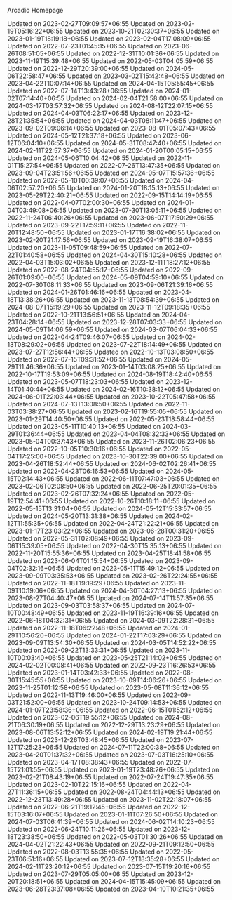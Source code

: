 Arcadio Homepage


Updated on 2023-02-27T09:09:57+06:55
Updated on 2023-02-19T05:16:22+06:55
Updated on 2023-10-21T02:30:37+06:55
Updated on 2023-01-19T18:19:18+06:55
Updated on 2023-02-04T17:08:09+06:55
Updated on 2022-07-23T01:45:15+06:55
Updated on 2023-06-26T08:51:05+06:55
Updated on 2022-12-31T10:01:36+06:55
Updated on 2023-11-19T15:39:48+06:55
Updated on 2022-05-03T04:05:59+06:55
Updated on 2022-12-29T20:39:00+06:55
Updated on 2024-05-06T22:58:47+06:55
Updated on 2023-03-02T15:42:48+06:55
Updated on 2023-04-22T10:07:14+06:55
Updated on 2024-04-15T05:55:45+06:55
Updated on 2022-07-14T13:43:28+06:55
Updated on 2024-01-02T07:14:40+06:55
Updated on 2024-02-04T21:58:00+06:55
Updated on 2024-03-17T03:57:32+06:55
Updated on 2024-08-12T22:07:15+06:55
Updated on 2024-04-03T06:22:17+06:55
Updated on 2023-12-28T21:35:54+06:55
Updated on 2024-04-03T08:11:47+06:55
Updated on 2023-09-02T09:06:14+06:55
Updated on 2023-08-01T05:07:43+06:55
Updated on 2024-05-12T21:37:18+06:55
Updated on 2023-06-12T06:04:10+06:55
Updated on 2024-05-31T08:47:40+06:55
Updated on 2024-02-11T22:57:37+06:55
Updated on 2024-01-20T00:05:15+06:55
Updated on 2024-05-06T10:04:42+06:55
Updated on 2022-11-01T15:27:54+06:55
Updated on 2022-07-26T13:47:35+06:55
Updated on 2023-09-04T23:51:56+06:55
Updated on 2024-05-07T15:57:36+06:55
Updated on 2022-05-10T00:39:07+06:55
Updated on 2024-04-06T02:57:20+06:55
Updated on 2024-01-20T18:15:13+06:55
Updated on 2023-05-29T22:40:21+06:55
Updated on 2022-09-15T14:14:19+06:55
Updated on 2022-04-07T02:00:30+06:55
Updated on 2024-01-04T03:49:08+06:55
Updated on 2023-07-30T13:05:11+06:55
Updated on 2022-11-24T06:40:26+06:55
Updated on 2023-06-07T17:50:29+06:55
Updated on 2023-09-22T17:59:11+06:55
Updated on 2022-11-20T12:48:50+06:55
Updated on 2023-01-17T16:38:02+06:55
Updated on 2023-02-20T21:17:56+06:55
Updated on 2023-09-19T16:38:07+06:55
Updated on 2023-11-05T09:48:59+06:55
Updated on 2022-07-22T01:40:58+06:55
Updated on 2024-04-30T15:10:28+06:55
Updated on 2022-04-03T15:03:02+06:55
Updated on 2023-12-11T18:27:12+06:55
Updated on 2022-08-24T04:55:17+06:55
Updated on 2022-09-26T01:09:00+06:55
Updated on 2024-05-09T04:59:10+06:55
Updated on 2022-07-30T08:11:33+06:55
Updated on 2023-09-06T21:39:16+06:55
Updated on 2024-01-26T01:46:16+06:55
Updated on 2023-04-18T13:38:26+06:55
Updated on 2023-11-13T08:54:39+06:55
Updated on 2024-08-07T15:19:29+06:55
Updated on 2023-11-12T09:18:35+06:55
Updated on 2022-10-21T13:56:51+06:55
Updated on 2024-04-23T04:28:14+06:55
Updated on 2023-12-28T07:03:33+06:55
Updated on 2024-05-09T14:06:59+06:55
Updated on 2024-03-07T06:04:33+06:55
Updated on 2022-04-24T09:46:07+06:55
Updated on 2024-02-13T08:29:02+06:55
Updated on 2023-07-22T18:14:49+06:55
Updated on 2023-07-27T12:56:44+06:55
Updated on 2022-10-13T03:08:50+06:55
Updated on 2022-07-15T09:31:52+06:55
Updated on 2024-05-29T11:46:36+06:55
Updated on 2023-01-14T03:08:25+06:55
Updated on 2022-10-17T19:53:09+06:55
Updated on 2024-08-19T18:42:40+06:55
Updated on 2023-05-07T18:23:03+06:55
Updated on 2023-12-14T01:40:44+06:55
Updated on 2024-02-16T10:38:12+06:55
Updated on 2024-06-01T22:03:44+06:55
Updated on 2023-10-22T05:47:58+06:55
Updated on 2024-07-13T13:08:50+06:55
Updated on 2022-11-03T03:38:27+06:55
Updated on 2023-02-16T19:55:05+06:55
Updated on 2023-01-29T14:40:50+06:55
Updated on 2022-05-23T18:58:44+06:55
Updated on 2023-05-11T10:40:13+06:55
Updated on 2024-03-29T01:36:44+06:55
Updated on 2023-04-04T08:32:33+06:55
Updated on 2023-05-04T00:37:43+06:55
Updated on 2023-11-26T02:06:23+06:55
Updated on 2022-10-05T10:30:16+06:55
Updated on 2022-05-04T17:25:00+06:55
Updated on 2023-10-30T22:39:00+06:55
Updated on 2023-04-26T18:52:44+06:55
Updated on 2024-06-02T02:26:41+06:55
Updated on 2022-04-23T06:16:53+06:55
Updated on 2024-05-15T02:14:43+06:55
Updated on 2022-06-11T07:47:03+06:55
Updated on 2023-02-06T02:08:50+06:55
Updated on 2022-06-25T20:01:35+06:55
Updated on 2023-02-26T07:32:24+06:55
Updated on 2022-05-19T12:54:41+06:55
Updated on 2022-10-26T10:18:11+06:55
Updated on 2022-05-15T13:31:04+06:55
Updated on 2024-05-12T15:33:57+06:55
Updated on 2024-05-20T13:31:38+06:55
Updated on 2024-02-12T11:55:35+06:55
Updated on 2022-04-24T21:22:21+06:55
Updated on 2023-01-17T23:03:22+06:55
Updated on 2023-06-28T00:31:20+06:55
Updated on 2022-05-31T02:08:49+06:55
Updated on 2023-09-06T15:39:05+06:55
Updated on 2022-04-30T15:35:13+06:55
Updated on 2022-11-20T15:55:36+06:55
Updated on 2023-04-25T18:41:58+06:55
Updated on 2023-06-04T01:15:54+06:55
Updated on 2023-09-04T02:32:16+06:55
Updated on 2023-05-11T15:49:12+06:55
Updated on 2023-09-09T03:35:53+06:55
Updated on 2023-02-26T22:24:55+06:55
Updated on 2022-11-18T19:19:29+06:55
Updated on 2023-11-09T10:19:06+06:55
Updated on 2024-04-30T04:27:13+06:55
Updated on 2023-08-27T04:40:47+06:55
Updated on 2024-07-14T11:57:35+06:55
Updated on 2023-09-03T03:58:37+06:55
Updated on 2024-07-10T00:48:49+06:55
Updated on 2023-11-19T16:39:16+06:55
Updated on 2022-06-18T04:32:31+06:55
Updated on 2024-03-09T22:28:31+06:55
Updated on 2022-11-18T06:22:48+06:55
Updated on 2024-01-29T10:56:20+06:55
Updated on 2024-01-22T17:03:29+06:55
Updated on 2023-09-09T13:54:30+06:55
Updated on 2024-03-05T14:52:22+06:55
Updated on 2022-09-22T13:33:31+06:55
Updated on 2023-11-10T00:03:40+06:55
Updated on 2023-05-25T21:14:02+06:55
Updated on 2024-02-02T00:08:41+06:55
Updated on 2022-09-23T16:26:53+06:55
Updated on 2023-01-14T03:42:33+06:55
Updated on 2022-08-30T15:45:55+06:55
Updated on 2023-10-09T14:06:26+06:55
Updated on 2023-11-25T01:12:58+06:55
Updated on 2023-05-08T11:36:12+06:55
Updated on 2022-11-13T19:46:00+06:55
Updated on 2022-09-03T21:52:00+06:55
Updated on 2023-10-24T09:14:53+06:55
Updated on 2024-01-07T23:58:36+06:55
Updated on 2022-06-15T01:52:12+06:55
Updated on 2023-02-06T19:55:12+06:55
Updated on 2024-08-21T06:30:19+06:55
Updated on 2022-12-29T13:23:29+06:55
Updated on 2023-08-06T13:52:12+06:55
Updated on 2024-02-19T19:21:44+06:55
Updated on 2023-12-26T03:48:45+06:55
Updated on 2023-07-12T17:25:23+06:55
Updated on 2024-07-11T22:00:38+06:55
Updated on 2023-04-20T01:37:32+06:55
Updated on 2023-07-03T16:25:10+06:55
Updated on 2023-04-17T08:38:43+06:55
Updated on 2022-07-15T21:01:55+06:55
Updated on 2023-01-19T23:48:26+06:55
Updated on 2023-02-21T08:43:19+06:55
Updated on 2022-07-24T19:47:35+06:55
Updated on 2023-02-10T22:15:16+06:55
Updated on 2022-04-27T11:36:15+06:55
Updated on 2022-08-24T04:44:13+06:55
Updated on 2022-12-23T13:49:28+06:55
Updated on 2023-11-02T22:18:07+06:55
Updated on 2022-06-21T19:12:45+06:55
Updated on 2022-12-15T03:16:07+06:55
Updated on 2023-01-11T07:26:50+06:55
Updated on 2024-07-03T06:41:39+06:55
Updated on 2024-06-02T14:10:23+06:55
Updated on 2022-06-24T10:11:26+06:55
Updated on 2023-12-18T23:38:50+06:55
Updated on 2022-05-03T01:30:26+06:55
Updated on 2024-04-02T21:22:43+06:55
Updated on 2022-09-21T09:12:50+06:55
Updated on 2022-08-03T13:55:35+06:55
Updated on 2022-05-23T06:51:16+06:55
Updated on 2023-07-12T18:35:28+06:55
Updated on 2024-02-11T23:20:12+06:55
Updated on 2023-07-15T19:20:16+06:55
Updated on 2023-07-29T05:05:00+06:55
Updated on 2023-12-20T20:18:51+06:55
Updated on 2024-04-15T15:45:09+06:55
Updated on 2023-06-28T23:37:08+06:55
Updated on 2023-04-10T10:21:35+06:55